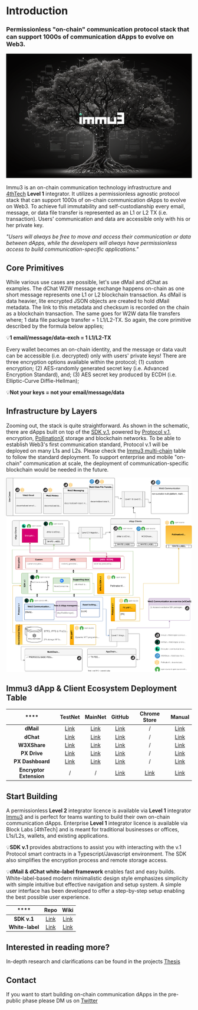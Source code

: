 # Introduction

### Permissionless "on-chain" communication protocol stack that can support 1000s of communication dApps to evolve on Web3. ### 

![immu3 creative](https://github.com/immu3-io/static-assets/blob/323c63bb25f4e923589422c156895c0fe3f30153/image/immu3_creative.png)

Immu3 is an on-chain communication technology infrastructure and [4thTech](https://github.com/4thtech) **Level 1** integrator. It utilizes a permissionless agnostic protocol stack that can support 1000s of on-chain communication dApps to evolve on Web3. To achieve full immutability and self-custodianship every email, message, or data file transfer is represented as an L1 or L2 TX (i.e. transaction). Users' communication and data are accessible only with his or her private key.

_"Users will always be free to move and access their communication or data between dApps, while the developers will always have permissionless access to build communication-specific applications."_

## Core Primitives

While various use cases are possible, let's use dMail and dChat as examples. The dChat W2W message exchange happens on-chain as one short message represents one L1 or L2 blockchain transaction. As dMail is data heavier, lite encrypted JSON objects are created to hold dMail metadata. The link to this metadata and checksum is recorded on the chain as a blockchain transaction. The same goes for W2W data file transfers where; 1 data file package transfer = 1 L1/L2-TX. So again, the core primitive described by the formula below applies; 

💡**1 email/message/data-exch = 1 L1/L2-TX**

Every wallet becomes an on-chain identity, and the message or data vault can be accessible (i.e. decrypted) only with users' private keys! There are three encryption options available within the protocol; (1) custom encryption; (2) AES-randomly generated secret key (i.e. Advanced Encryption Standard), and; (3) AES secret key produced by ECDH (i.e. Elliptic-Curve Diffie-Hellman); 

💡**Not your keys = not your email/message/data**

## Infrastructure by Layers

Zooming out, the stack is quite straightforward. As shown in the schematic, there are dApps built on top of the [SDK v.1](https://github.com/4thtech/4thtech-sdk-js), powered by [Protocol v.1](https://github.com/4thtech/smart-contracts), encryption, [PollinationX](https://github.com/pollinationx/) storage and blockchain networks. To be able to establish Web3's first communication standard, Protocol v.1 will be deployed on many L1s and L2s. Please check the [Immu3 multi-chain](https://wiki.immu3.io/infrastructure/protocol-v.1/multi-chain) table to follow the standard deployment. To support enterprise and mobile "on-chain" communication at scale, the deployment of communication-specific blockchain would be needed in the future.

![immu3 by layers](https://github.com/immu3-io/static-assets/blob/b90554bcca1a4d7696079beb1a0cab5265129afa/image/infrastructural-layer-schematic-immu3.svg)

## Immu3 dApp & Client Ecosystem Deployment Table

| ****                    | **TestNet** | **MainNet** | **GitHub** | **Chrome Store** | **Manual** |
|:-------------------------:|:-------------:|:-------------:|:------------:|:------------------:|:------------------:|
| **dMail**               | [Link](https://testnet.immu3.io)       | [Link](https://app.immu3.io)            | [Link](https://github.com/immu3-io/app.immu3.io)           | /                 | [Link](https://wiki.immu3.io/dapps-and-clients/intro-to-dmail)                 |
| **dChat**               | [Link](https://testnet.immu3.io)            | [Link](https://app.immu3.io)            | [Link](https://github.com/immu3-io/app.immu3.io)           | /                 | [Link](https://wiki.immu3.io/dapps-and-clients/intro-to-dchat)                 |
| **W3XShare**            | [Link](https://testnet.w3xshare.com)            | [Link](https://w3xshare.com)            | [Link](https://github.com/immu3-io/w3xshare.com)           | /                 | [Link](https://wiki.immu3.io/dapps-and-clients/intro-to-w3xshare)                 |
| **PX Drive**            | [Link](https://testnet.drive.pollinationx.io)            | [Link](https://drive.pollinationx.io)            | [Link](https://github.com/PollinationX/pxDrive)           | /                 | [Link](https://wiki.immu3.io/dapps-and-clients/intro-to-px-drive)                 | 
| **PX Dashboard**        | [Link](https://testnet.pollinationx.io)            | [Link](https://app.pollinationx.io)            | [Link](https://github.com/PollinationX/dapp)           | /                 | [Link](https://wiki.pollinationx.io/overview/px-dashboard)                 |
| **Encryptor Extension** | /           | /            | [Link](https://github.com/4thtech/encryptor-extension)           | [Link](https://chrome.google.com/webstore/detail/encryptor/feolajpinjjfikmmeknkdjbllbppojij?hl=en)                 | [Link](https://wiki.immu3.io/dapps-and-clients/encryptor-extension)                 |

## Start Building

A permissionless **Level 2** integrator licence is available via **Level 1** integrator [Immu3](https://wiki.immu3.io/) and is perfect for teams wanting to build their own on-chain communication dApps. Enterprise **Level 1** integrator licence is available via Block Labs [4thTech] and is meant for traditional businesses or offices, L1s/L2s, wallets, and existing applications.

💡**SDK v.1** provides abstractions to assist you with interacting with the v.1 Protocol smart contracts in a Typescript/Javascript environment. The SDK also simplifies the encryption process and remote storage access.

💡**dMail & dChat white-label framework** enables fast and easy builds. White-label-based modern minimalistic design style emphasizes simplicity with simple intuitive but effective navigation and setup system. A simple user interface has been developed to offer a step-by-step setup enabling the best possible user experience.

 ****            | **Repo** | **Wiki** |
:---------------:|:--------:|:--------:|
 **SDK v.1**     |     [Link](https://github.com/4thtech/sdk-js)     |     [Link](https://wiki.4thtech.io/docs/sdk)     |     
 **White-label** |      [Link](https://github.com/4thtech/white-label-client)    |     [Link](https://wiki.4thtech.io/docs/white-label)     |

## Interested in reading more?

In-depth research and clarifications can be found in
the projects [Thesis](https://bit.ly/immu3-thesis)

## Contact

If you want to start building on-chain communication dApps in the pre-public phase please DM us on [Twitter](https://twitter.com/immu3_io)
